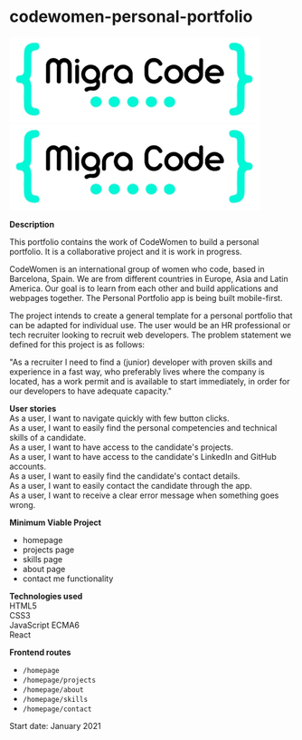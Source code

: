 # codewomen-personal-portfolio

![MC logo](https://github.com/Jethet/codewomen-personal-portfolio/blob/main/migracode-logo.jpg) ![MC logo](https://github.com/Jethet/codewomen-personal-portfolio/blob/main/migracode-logo.jpg)

**Description**  

This portfolio contains the work of CodeWomen to build a personal portfolio. It is a collaborative project and it is work in progress. 

CodeWomen is an international group of women who code, based in Barcelona, Spain. We are from different countries in Europe, Asia and Latin America. Our goal is to learn from each other and build applications and webpages together. The Personal Portfolio app is being built mobile-first.

The project intends to create a general template for a personal portfolio that can be adapted for individual use. The user would be an HR professional or tech recruiter looking to recruit web developers. The problem statement we defined for this project is as follows:  

"As a recruiter I need to find a (junior) developer with proven skills and experience in a fast way, who preferably lives where the company is located, has a work permit and is available to start immediately, in order for our developers to have adequate capacity."  

**User stories**  
As a user, I want to navigate quickly with few button clicks.  
As a user, I want to easily find the personal competencies and technical skills of a candidate.  
As a user, I want to have access to the candidate's projects.  
As a user, I want to have access to the candidate's LinkedIn and GitHub accounts.  
As a user, I want to easily find the candidate's contact details.  
As a user, I want to easily contact the candidate through the app.  
As a user, I want to receive a clear error message when something goes wrong.  

**Minimum Viable Project**
* homepage
* projects page
* skills page
* about page
* contact me functionality

**Technologies used**  
HTML5  
CSS3  
JavaScript ECMA6  
React  

**Frontend routes**
* `/homepage`
* `/homepage/projects`
* `/homepage/about`
* `/homepage/skills`
* `/homepage/contact`


Start date: January 2021
